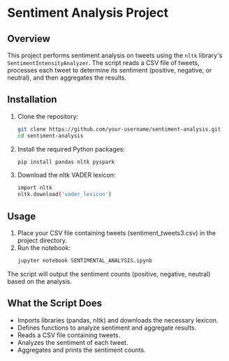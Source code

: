  # Sentiment Analysis Project

## Overview

This project performs sentiment analysis on tweets using the `nltk` library's `SentimentIntensityAnalyzer`. The script reads a CSV file of tweets, processes each tweet to determine its sentiment (positive, negative, or neutral), and then aggregates the results.

## Installation

1. Clone the repository:
   ```bash
   git clone https://github.com/your-username/sentiment-analysis.git
   cd sentiment-analysis
2. Install the required Python packages:
   ```bash
   pip install pandas nltk pyspark
3. Download the nltk VADER lexicon:
   ```bash
   import nltk
   nltk.download('vader_lexicon')
## Usage
1. Place your CSV file containing tweets (sentiment_tweets3.csv) in the project directory.
2. Run the notebook:
   ```bash
   jupyter notebook SENTIMENTAL_ANALYSIS.ipynb
The script will output the sentiment counts (positive, negative, neutral) based on the analysis.
## What the Script Does
- Imports libraries (pandas, nltk) and downloads the necessary lexicon.
- Defines functions to analyze sentiment and aggregate results.
- Reads a CSV file containing tweets.
- Analyzes the sentiment of each tweet.
- Aggregates and prints the sentiment counts.

